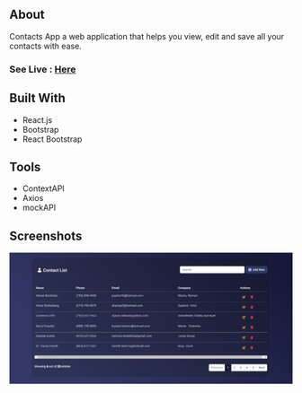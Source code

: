 ## About
Contacts App a web application that helps you view, edit and save all your contacts with ease.

### See Live : [Here]()

## Built With
- React.js
- Bootstrap
- React Bootstrap

## Tools
- ContextAPI
- Axios
- mockAPI

## Screenshots

![course page](src/assets/contacts-app.png)